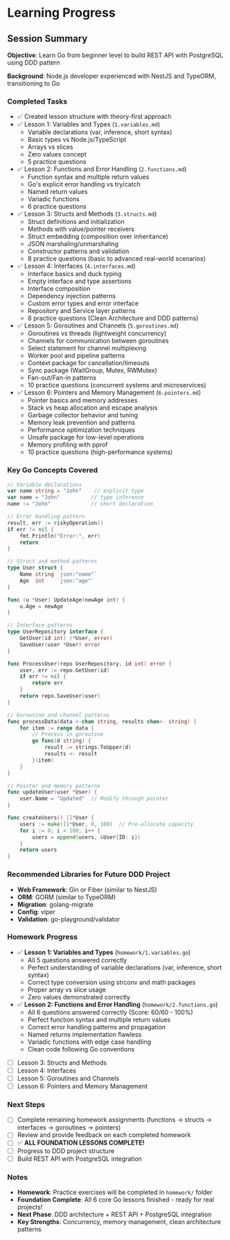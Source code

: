 # Learning Progress

## Session Summary

**Objective**: Learn Go from beginner level to build REST API with PostgreSQL using DDD pattern

**Background**: Node.js developer experienced with NestJS and TypeORM, transitioning to Go

### Completed Tasks
- ✅ Created lesson structure with theory-first approach
- ✅ Lesson 1: Variables and Types (`1.variables.md`)
  - Variable declarations (var, inference, short syntax)
  - Basic types vs Node.js/TypeScript
  - Arrays vs slices
  - Zero values concept
  - 5 practice questions
- ✅ Lesson 2: Functions and Error Handling (`2.functions.md`)
  - Function syntax and multiple return values
  - Go's explicit error handling vs try/catch
  - Named return values
  - Variadic functions
  - 6 practice questions
- ✅ Lesson 3: Structs and Methods (`3.structs.md`)
  - Struct definitions and initialization
  - Methods with value/pointer receivers
  - Struct embedding (composition over inheritance)
  - JSON marshaling/unmarshaling
  - Constructor patterns and validation
  - 8 practice questions (basic to advanced real-world scenarios)
- ✅ Lesson 4: Interfaces (`4.interfaces.md`)
  - Interface basics and duck typing
  - Empty interface and type assertions
  - Interface composition
  - Dependency injection patterns
  - Custom error types and error interface
  - Repository and Service layer patterns
  - 8 practice questions (Clean Architecture and DDD patterns)
- ✅ Lesson 5: Goroutines and Channels (`5.goroutines.md`)
  - Goroutines vs threads (lightweight concurrency)
  - Channels for communication between goroutines
  - Select statement for channel multiplexing
  - Worker pool and pipeline patterns
  - Context package for cancellation/timeouts
  - Sync package (WaitGroup, Mutex, RWMutex)
  - Fan-out/Fan-in patterns
  - 10 practice questions (concurrent systems and microservices)
- ✅ Lesson 6: Pointers and Memory Management (`6.pointers.md`)
  - Pointer basics and memory addresses
  - Stack vs heap allocation and escape analysis
  - Garbage collector behavior and tuning
  - Memory leak prevention and patterns
  - Performance optimization techniques
  - Unsafe package for low-level operations
  - Memory profiling with pprof
  - 10 practice questions (high-performance systems)

### Key Go Concepts Covered
```go
// Variable declarations
var name string = "John"    // explicit type
var name = "John"          // type inference  
name := "John"             // short declaration

// Error handling pattern
result, err := riskyOperation()
if err != nil {
    fmt.Println("Error:", err)
    return
}

// Struct and method patterns
type User struct {
    Name string `json:"name"`
    Age  int    `json:"age"`
}

func (u *User) UpdateAge(newAge int) {
    u.Age = newAge
}

// Interface patterns
type UserRepository interface {
    GetUser(id int) (*User, error)
    SaveUser(user *User) error
}

func ProcessUser(repo UserRepository, id int) error {
    user, err := repo.GetUser(id)
    if err != nil {
        return err
    }
    return repo.SaveUser(user)
}

// Goroutine and channel patterns
func processData(data <-chan string, results chan<- string) {
    for item := range data {
        // Process in goroutine
        go func(d string) {
            result := strings.ToUpper(d)
            results <- result
        }(item)
    }
}

// Pointer and memory patterns
func updateUser(user *User) {
    user.Name = "Updated"  // Modify through pointer
}

func createUsers() []*User {
    users := make([]*User, 0, 100)  // Pre-allocate capacity
    for i := 0; i < 100; i++ {
        users = append(users, &User{ID: i})
    }
    return users
}
```

### Recommended Libraries for Future DDD Project
- **Web Framework**: Gin or Fiber (similar to NestJS)
- **ORM**: GORM (similar to TypeORM)
- **Migration**: golang-migrate
- **Config**: viper
- **Validation**: go-playground/validator

### Homework Progress
- ✅ **Lesson 1: Variables and Types** (`homework/1.variables.go`)
  - All 5 questions answered correctly
  - Perfect understanding of variable declarations (var, inference, short syntax)
  - Correct type conversion using strconv and math packages
  - Proper array vs slice usage
  - Zero values demonstrated correctly
- ✅ **Lesson 2: Functions and Error Handling** (`homework/2.functions.go`)
  - All 6 questions answered correctly (Score: 60/60 - 100%)
  - Perfect function syntax and multiple return values
  - Correct error handling patterns and propagation
  - Named returns implementation flawless
  - Variadic functions with edge case handling
  - Clean code following Go conventions
- [ ] Lesson 3: Structs and Methods
- [ ] Lesson 4: Interfaces
- [ ] Lesson 5: Goroutines and Channels
- [ ] Lesson 6: Pointers and Memory Management

### Next Steps
- [ ] Complete remaining homework assignments (functions → structs → interfaces → goroutines → pointers)
- [ ] Review and provide feedback on each completed homework
- [ ] ✅ **ALL FOUNDATION LESSONS COMPLETE!**
- [ ] Progress to DDD project structure
- [ ] Build REST API with PostgreSQL integration

### Notes
- **Homework**: Practice exercises will be completed in `homework/` folder
- **Foundation Complete**: All 6 core Go lessons finished - ready for real projects!
- **Next Phase**: DDD architecture + REST API + PostgreSQL integration
- **Key Strengths**: Concurrency, memory management, clean architecture patterns
